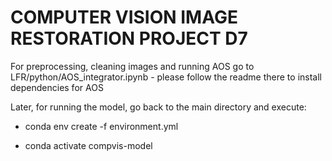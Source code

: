 # COMPUTER VISION IMAGE RESTORATION PROJECT D7

For preprocessing, cleaning images and running AOS go to LFR/python/AOS_integrator.ipynb - please follow the readme there to install dependencies for AOS

Later, for running the model, go back to the main directory and execute:

- conda env create -f environment.yml

- conda activate compvis-model

